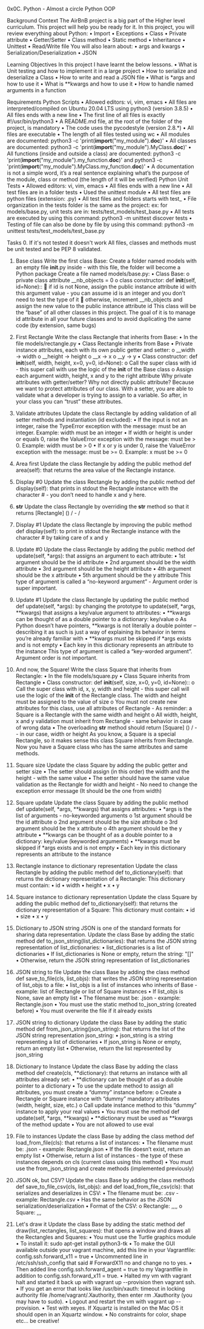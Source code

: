 0x0C. Python - Almost a circle
Python OOP

Background Context
The AirBnB project is a big part of the Higher level curriculum. This project will help you be ready for it.
In this project, you will review everything about Python:
•	Import
•	Exceptions
•	Class
•	Private attribute
•	Getter/Setter
•	Class method
•	Static method
•	Inheritance
•	Unittest
•	Read/Write file
You will also learn about:
•	args and kwargs
•	Serialization/Deserialization
•	JSON

Learning Objectives
In this project I have learnt the below lessons.
•	What is Unit testing and how to implement it in a large project
•	How to serialize and deserialize a Class
•	How to write and read a JSON file
•	What is *args and how to use it
•	What is **kwargs and how to use it
•	How to handle named arguments in a function

Requirements
Python Scripts
•	Allowed editors: vi, vim, emacs
•	All files are  interpreted/compiled on Ubuntu 20.04 LTS using python3 (version 3.8.5)
•	All files ends with a new line
•	The first line of all files is exactly #!/usr/bin/python3
•	A README.md file, at the root of the folder of the project, is mandatory
•	The code uses the pycodestyle (version 2.8.*)
•	All  files are executable
•	The length of all files tested using wc
•	All modules are documented: python3 -c 'print(__import__("my_module").__doc__)'
•	All classes are documented: python3 -c 'print(__import__("my_module").MyClass.__doc__)'
•	All functions (inside and outside a class) are documented: python3 -c 'print(__import__("my_module").my_function.__doc__)' and python3 -c 'print(__import__("my_module").MyClass.my_function.__doc__)'
•	A documentation is not a simple word, it’s a real sentence explaining what’s the purpose of the module, class or method (the length of it will be verified)
Python Unit Tests
•	Allowed editors: vi, vim, emacs
•	All files ends with a new line
•	All test files are in a folder tests
•	Used the unittest module
•	All test files are python files (extension: .py)
•	All test files and folders starts with test_
•	File organization in the tests folder is the same as the project: ex: for models/base.py, unit tests are in: tests/test_models/test_base.py
•	All tests are executed by using this command: python3 -m unittest discover tests
•	Testing of file can also be done by file by using this command: python3 -m unittest tests/test_models/test_base.py

Tasks
0. If it's not tested it doesn't work
All files, classes and methods must be unit tested and be PEP 8 validated.


1. Base class
Write the first class Base:
Create a folder named models with an empty file __init__.py inside - with this file, the folder will become a Python package
Create a file named models/base.py:
•	Class Base:
o	private class attribute __nb_objects = 0
o	class constructor: def __init__(self, id=None)::
	if id is not None, assign the public instance attribute id with this argument value - you can assume id is an integer and you don’t need to test the type of it
	otherwise, increment __nb_objects and assign the new value to the public instance attribute id
This class will be the “base” of all other classes in this project. The goal of it is to manage id attribute in all your future classes and to avoid duplicating the same code (by extension, same bugs)

2. First Rectangle
Write the class Rectangle that inherits from Base:
•	In the file models/rectangle.py
•	Class Rectangle inherits from Base
•	Private instance attributes, each with its own public getter and setter:
o	__width -> width
o	__height -> height
o	__x -> x
o	__y -> y
•	Class constructor: def __init__(self, width, height, x=0, y=0, id=None):
o	Call the super class with id - this super call with use the logic of the __init__ of the Base class
o	Assign each argument width, height, x and y to the right attribute
Why private attributes with getter/setter? Why not directly public attribute?
Because we want to protect attributes of our class. With a setter, you are able to validate what a developer is trying to assign to a variable. So after, in your class you can “trust” these attributes.

3. Validate attributes
Update the class Rectangle by adding validation of all setter methods and instantiation (id excluded):
•	If the input is not an integer, raise the TypeError exception with the message: <name of the attribute> must be an integer. Example: width must be an integer
•	If width or height is under or equals 0, raise the ValueError exception with the message: <name of the attribute> must be > 0. Example: width must be > 0
•	If x or y is under 0, raise the ValueError exception with the message: <name of the attribute> must be >= 0. Example: x must be >= 0

4. Area first
Update the class Rectangle by adding the public method def area(self): that returns the area value of the Rectangle instance.

5. Display #0
Update the class Rectangle by adding the public method def display(self): that prints in stdout the Rectangle instance with the character # - you don’t need to handle x and y here.


6. __str__
Update the class Rectangle by overriding the __str__ method so that it returns [Rectangle] (<id>) <x>/<y> - <width>/<height>


7. Display #1
Update the class Rectangle by improving the public method def display(self): to print in stdout the Rectangle instance with the character # by taking care of x and y





8. Update #0
Update the class Rectangle by adding the public method def update(self, *args): that assigns an argument to each attribute:
•	1st argument should be the id attribute
•	2nd argument should be the width attribute
•	3rd argument should be the height attribute
•	4th argument should be the x attribute
•	5th argument should be the y attribute
This type of argument is called a “no-keyword argument” - Argument order is super important.

9. Update #1
Update the class Rectangle by updating the public method def update(self, *args): by changing the prototype to update(self, *args, **kwargs) that assigns a key/value argument to attributes:
•	**kwargs can be thought of as a double pointer to a dictionary: key/value
o	As Python doesn’t have pointers, **kwargs is not literally a double pointer – describing it as such is just a way of explaining its behavior in terms you’re already familiar with
•	**kwargs must be skipped if *args exists and is not empty
•	Each key in this dictionary represents an attribute to the instance
This type of argument is called a “key-worded argument”. Argument order is not important.

10. And now, the Square!
Write the class Square that inherits from Rectangle:
•	In the file models/square.py
•	Class Square inherits from Rectangle
•	Class constructor: def __init__(self, size, x=0, y=0, id=None)::
o	Call the super class with id, x, y, width and height - this super call will use the logic of the __init__ of the Rectangle class. The width and height must be assigned to the value of size
o	You must not create new attributes for this class, use all attributes of Rectangle - As reminder: a Square is a Rectangle with the same width and height
o	All width, height, x and y validation must inherit from Rectangle - same behavior in case of wrong data
•	The overloading __str__ method should return [Square] (<id>) <x>/<y> - <size> - in our case, width or height
As you know, a Square is a special Rectangle, so it makes sense this class Square inherits from Rectangle. Now you have a Square class who has the same attributes and same methods.

11. Square size
Update the class Square by adding the public getter and setter size
•	The setter should assign (in this order) the width and the height - with the same value
•	The setter should have the same value validation as the Rectangle for width and height - No need to change the exception error message (It should be the one from width)

12. Square update
Update the class Square by adding the public method def update(self, *args, **kwargs) that assigns attributes:
•	*args is the list of arguments - no-keyworded arguments
o	1st argument should be the id attribute
o	2nd argument should be the size attribute
o	3rd argument should be the x attribute
o	4th argument should be the y attribute
•	**kwargs can be thought of as a double pointer to a dictionary: key/value (keyworded arguments)
•	**kwargs must be skipped if *args exists and is not empty
•	Each key in this dictionary represents an attribute to the instance

13. Rectangle instance to dictionary representation
Update the class Rectangle by adding the public method def to_dictionary(self): that returns the dictionary representation of a Rectangle:
This dictionary must contain:
•	id
•	width
•	height
•	x
•	y

14. Square instance to dictionary representation
Update the class Square by adding the public method def to_dictionary(self): that returns the dictionary representation of a Square:
This dictionary must contain:
•	id
•	size
•	x
•	y

15. Dictionary to JSON string
JSON is one of the standard formats for sharing data representation.
Update the class Base by adding the static method def to_json_string(list_dictionaries): that returns the JSON string representation of list_dictionaries:
•	list_dictionaries is a list of dictionaries
•	If list_dictionaries is None or empty, return the string: "[]"
•	Otherwise, return the JSON string representation of list_dictionaries

16. JSON string to file
Update the class Base by adding the class method def save_to_file(cls, list_objs): that writes the JSON string representation of list_objs to a file:
•	list_objs is a list of instances who inherits of Base - example: list of Rectangle or list of Square instances
•	If list_objs is None, save an empty list
•	The filename must be: <Class name>.json - example: Rectangle.json
•	You must use the static method to_json_string (created before)
•	You must overwrite the file if it already exists

17. JSON string to dictionary
Update the class Base by adding the static method def from_json_string(json_string): that returns the list of the JSON string representation json_string:
•	json_string is a string representing a list of dictionaries
•	If json_string is None or empty, return an empty list
•	Otherwise, return the list represented by json_string

18. Dictionary to Instance
Update the class Base by adding the class method def create(cls, **dictionary): that returns an instance with all attributes already set:
•	**dictionary can be thought of as a double pointer to a dictionary
•	To use the update method to assign all attributes, you must create a “dummy” instance before:
o	Create a Rectangle or Square instance with “dummy” mandatory attributes (width, height, size, etc.)
o	Call update instance method to this “dummy” instance to apply your real values
•	You must use the method def update(self, *args, **kwargs)
•	**dictionary must be used as **kwargs of the method update
•	You are not allowed to use eval

19. File to instances
Update the class Base by adding the class method def load_from_file(cls): that returns a list of instances:
•	The filename must be: <Class name>.json - example: Rectangle.json
•	If the file doesn’t exist, return an empty list
•	Otherwise, return a list of instances - the type of these instances depends on cls (current class using this method)
•	You must use the from_json_string and create methods (implemented previously)


20. JSON ok, but CSV?
Update the class Base by adding the class methods def save_to_file_csv(cls, list_objs): and def load_from_file_csv(cls): that serializes and deserializes in CSV:
•	The filename must be: <Class name>.csv - example: Rectangle.csv
•	Has the same behavior as the JSON serialization/deserialization
•	Format of the CSV:
o	Rectangle: <id>,<width>,<height>,<x>,<y>
o	Square: <id>,<size>,<x>,<y>


21. Let's draw it
Update the class Base by adding the static method def draw(list_rectangles, list_squares): that opens a window and draws all the Rectangles and Squares:
•	You must use the Turtle graphics module
•	To install it: sudo apt-get install python3-tk
•	To make the GUI available outside your vagrant machine, add this line in your Vagrantfile: config.ssh.forward_x11 = true
•	Uncommented line in /etc/ssh/ssh_config that said # ForwardX11 no and change no to yes.
•	Then added line config.ssh.forward_agent = true to my Vagrantfile in addition to config.ssh.forward_x11 = true.
•	Halted my vm with vagrant halt and started it back up with vagrant up --provision then vagrant ssh.
•	If you get an error that looks like /usr/bin/xauth: timeout in locking authority file /home/vagrant/.Xauthority, then enter rm .Xauthority (you may have to sudo).
•	Logout and restart the vm with vagrant up --provision.
•	Test with xeyes. If Xquartz is installed on the Mac OS it should open in an Xquartz window.
•	No constraints for color, shape etc… be creative!

